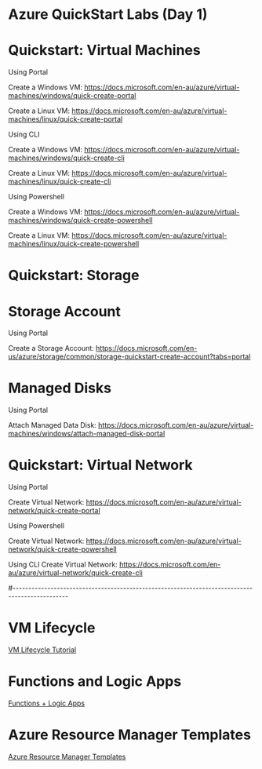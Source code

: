 # Azure QuickStart Labs (Day 1)

# Quickstart: Virtual Machines
Using Portal

Create a Windows VM: https://docs.microsoft.com/en-au/azure/virtual-machines/windows/quick-create-portal

Create a Linux VM: https://docs.microsoft.com/en-au/azure/virtual-machines/linux/quick-create-portal

Using CLI

Create a Windows VM: https://docs.microsoft.com/en-au/azure/virtual-machines/windows/quick-create-cli

Create a Linux VM: https://docs.microsoft.com/en-au/azure/virtual-machines/linux/quick-create-cli

Using Powershell

Create a Windows VM: https://docs.microsoft.com/en-au/azure/virtual-machines/windows/quick-create-powershell

Create a Linux VM: https://docs.microsoft.com/en-au/azure/virtual-machines/linux/quick-create-powershell

# Quickstart: Storage
# Storage Account
Using Portal

Create a Storage Account: https://docs.microsoft.com/en-us/azure/storage/common/storage-quickstart-create-account?tabs=portal

# Managed Disks
Using Portal

Attach Managed Data Disk: https://docs.microsoft.com/en-au/azure/virtual-machines/windows/attach-managed-disk-portal

# Quickstart: Virtual Network
Using Portal

Create Virtual Network: https://docs.microsoft.com/en-au/azure/virtual-network/quick-create-portal

Using Powershell

Create Virtual Network: https://docs.microsoft.com/en-au/azure/virtual-network/quick-create-powershell

Using CLI
Create Virtual Network: https://docs.microsoft.com/en-au/azure/virtual-network/quick-create-cli

#-----------------------------------------------------------------------------------------------
# VM Lifecycle
[VM Lifecycle Tutorial](./AzureVMTutorial.md)

# Functions and Logic Apps
[Functions + Logic Apps](./Servless.md)

# Azure Resource Manager Templates
[Azure Resource Manager Templates](./AzureResourceManager.MD)